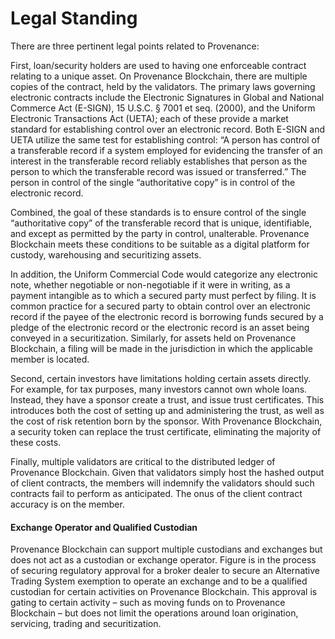 # Legal Standing

There are three pertinent legal points related to Provenance:

First, loan/security holders are used to having one enforceable contract relating to a unique asset. On Provenance Blockchain, there are multiple copies of the contract, held by the validators. The primary laws governing electronic contracts include the Electronic Signatures in Global and National Commerce Act \(E-SIGN\), 15 U.S.C. § 7001 et seq. \(2000\), and the Uniform Electronic Transactions Act \(UETA\); each of these provide a market standard for establishing control over an electronic record. Both E-SIGN and UETA utilize the same test for establishing control: “A person has control of a transferable record if a system employed for evidencing the transfer of an interest in the transferable record reliably establishes that person as the person to which the transferable record was issued or transferred.” The person in control of the single “authoritative copy” is in control of the electronic record. 

Combined, the goal of these standards is to ensure control of the single “authoritative copy” of the transferable record that is unique, identifiable, and except as permitted by the party in control, unalterable. Provenance Blockchain meets these conditions to be suitable as a digital platform for custody, warehousing and securitizing assets.

In addition, the Uniform Commercial Code would categorize any electronic note, whether negotiable or non-negotiable if it were in writing, as a payment intangible as to which a secured party must perfect by filing. It is common practice for a secured party to obtain control over an electronic record if the payee of the electronic record is borrowing funds secured by a pledge of the electronic record or the electronic record is an asset being conveyed in a securitization. Similarly, for assets held on Provenance Blockchain, a filing will be made in the jurisdiction in which the applicable member is located.

Second, certain investors have limitations holding certain assets directly. For example, for tax purposes, many investors cannot own whole loans. Instead, they have a sponsor create a trust, and issue trust certificates. This introduces both the cost of setting up and administering the trust, as well as the cost of risk retention born by the sponsor. With Provenance Blockchain, a security token can replace the trust certificate, eliminating the majority of these costs. 

Finally, multiple validators are critical to the distributed ledger of Provenance Blockchain. Given that validators simply host the hashed output of client contracts, the members will indemnify the validators should such contracts fail to perform as anticipated. The onus of the client contract accuracy is on the member.  


#### **Exchange Operator and Qualified Custodian**

Provenance Blockchain can support multiple custodians and exchanges but does not act as a custodian or exchange operator. Figure is in the process of securing regulatory approval for a broker dealer to secure an Alternative Trading System exemption to operate an exchange and to be a qualified custodian for certain activities on Provenance Blockchain. This approval is gating to certain activity – such as moving funds on to Provenance Blockchain – but does not limit the operations around loan origination, servicing, trading and securitization.



